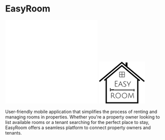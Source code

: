 # EasyRoom

![Icone](./assets/Icon.svg)
![Icone](./assets/Icon_black.png)

User-friendly mobile application that simplifies the process of renting and managing rooms in properties. Whether you're a property owner looking to list available rooms or a tenant searching for the perfect place to stay, EasyRoom offers a seamless platform to connect property owners and tenants.